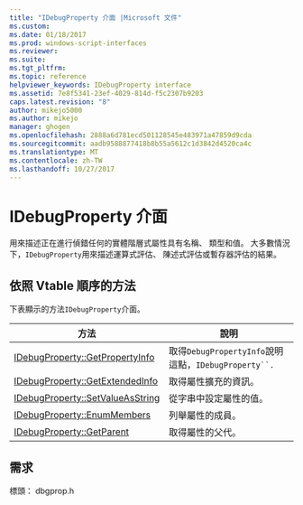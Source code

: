 ```yaml
---
title: "IDebugProperty 介面 |Microsoft 文件"
ms.custom: 
ms.date: 01/18/2017
ms.prod: windows-script-interfaces
ms.reviewer: 
ms.suite: 
ms.tgt_pltfrm: 
ms.topic: reference
helpviewer_keywords: IDebugProperty interface
ms.assetid: 7e8f5341-23ef-4029-814d-f5c2307b9203
caps.latest.revision: "8"
author: mikejo5000
ms.author: mikejo
manager: ghogen
ms.openlocfilehash: 2888a6d781ecd501128545e483971a47859d9cda
ms.sourcegitcommit: aadb9588877418b8b55a5612c1d3842d4520ca4c
ms.translationtype: MT
ms.contentlocale: zh-TW
ms.lasthandoff: 10/27/2017
---
```

# <a name="idebugproperty-interface"></a>IDebugProperty 介面
用來描述正在進行偵錯任何的實體階層式屬性具有名稱、 類型和值。 大多數情況下，`IDebugProperty`用來描述運算式評估、 陳述式評估或暫存器評估的結果。  
  
## <a name="methods-in-vtable-order"></a>依照 Vtable 順序的方法  
 下表顯示的方法`IDebugProperty`介面。  
  
|方法|說明|  
|------------|-----------------|  
|[IDebugProperty::GetPropertyInfo](../../winscript/reference/idebugproperty-getpropertyinfo.md)|取得`DebugPropertyInfo`說明這點，`IDebugProperty``.`|  
|[IDebugProperty::GetExtendedInfo](../../winscript/reference/idebugproperty-getextendedinfo.md)|取得屬性擴充的資訊。|  
|[IDebugProperty::SetValueAsString](../../winscript/reference/idebugproperty-setvalueasstring.md)|從字串中設定屬性的值。|  
|[IDebugProperty::EnumMembers](../../winscript/reference/idebugproperty-enummembers.md)|列舉屬性的成員。|  
|[IDebugProperty::GetParent](../../winscript/reference/idebugproperty-getparent.md)|取得屬性的父代。|  
  
## <a name="requirements"></a>需求  
 標頭： dbgprop.h